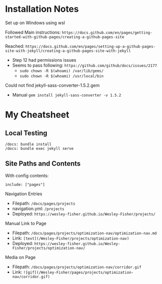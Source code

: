 
# Installation Notes

Set up on Windows using wsl

Followed Main instructions: `https://docs.github.com/en/pages/getting-started-with-github-pages/creating-a-github-pages-site`

Reached: `https://docs.github.com/en/pages/setting-up-a-github-pages-site-with-jekyll/creating-a-github-pages-site-with-jekyll`
- Step 12 had permissions issues
- Seems to pass following: `https://github.com/github/docs/issues/2177`
  - `sudo chown -R $(whoami) /var/lib/gems/`
  - `sudo chown -R $(whoami) /usr/local/bin`

Could not find jekyll-sass-converter-1.5.2.gem
- Manual `gem install jekyll-sass-converter -v 1.5.2`

# My Cheatsheet

## Local Testing

```
/docs: bundle install
/docs: bundle exec jekyll serve
```

## Site Paths and Contents

With config contents:
```
include: ["pages"]
```

Navigation Entries
* Filepath: `/docs/pages/projects`
* navigation.yml: `/projects`
* Deployed: `https://wesley-fisher.github.io/Wesley-Fisher/projects/`

Manual Link to Page
* Filepath: `/docs/pages/projects/optimization-nav/optimization-nav.md`
* Link: `[text](/Wesley-Fisher/projects/optimization-nav)`
* Deployed: `https://wesley-fisher.github.io/Wesley-Fisher/projects/optimization-nav/`

Media on Page
* Filepath: `/docs/pages/projects/optimization-nav/corridor.gif`
* Link: `![gif](/Wesley-Fisher/pages/projects/optimization-nav/corridor.gif)`
